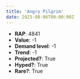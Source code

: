 ```yaml
---
title: 'Angry Pilgrim'
date: 2025-08-06T00:00:00Z
---
```

- **RAP**: 4841
- **Value**: -1
- **Demand level**: -1
- **Trend**: -1
- **Projected?**: True
- **Hyped?**: True
- **Rare?**: True
